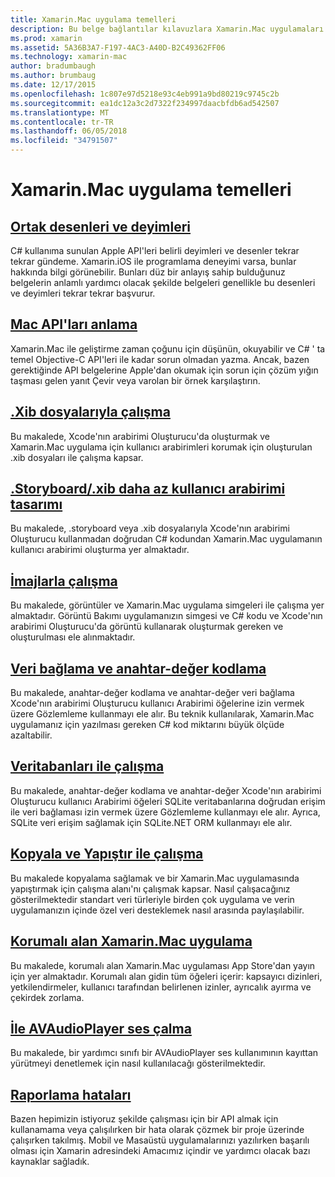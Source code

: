 ```yaml
---
title: Xamarin.Mac uygulama temelleri
description: Bu belge bağlantılar kılavuzlara Xamarin.Mac uygulamaları geliştirirken anlamanız için gereken çeşitli kavramlarını açıklar.
ms.prod: xamarin
ms.assetid: 5A36B3A7-F197-4AC3-A40D-B2C49362FF06
ms.technology: xamarin-mac
author: bradumbaugh
ms.author: brumbaug
ms.date: 12/17/2015
ms.openlocfilehash: 1c807e97d5218e93c4eb991a9bd80219c9745c2b
ms.sourcegitcommit: ea1dc12a3c2d7322f234997daacbfdb6ad542507
ms.translationtype: MT
ms.contentlocale: tr-TR
ms.lasthandoff: 06/05/2018
ms.locfileid: "34791507"
---
```

# <a name="xamarinmac-application-fundamentals"></a>Xamarin.Mac uygulama temelleri

## <a name="common-patterns-and-idiomsmacapp-fundamentalspatternsmd"></a>[Ortak desenleri ve deyimleri](~/mac/app-fundamentals/patterns.md)

C# kullanıma sunulan Apple API'leri belirli deyimleri ve desenler tekrar tekrar gündeme. Xamarin.iOS ile programlama deneyimi varsa, bunlar hakkında bilgi görünebilir. Bunları düz bir anlayış sahip bulduğunuz belgelerin anlamlı yardımcı olacak şekilde belgeleri genellikle bu desenleri ve deyimleri tekrar tekrar başvurur.

## <a name="understanding-mac-apismacapp-fundamentalsmac-apismd"></a>[Mac API'ları anlama](~/mac/app-fundamentals/mac-apis.md)

Xamarin.Mac ile geliştirme zaman çoğunu için düşünün, okuyabilir ve C# ' ta temel Objective-C API'leri ile kadar sorun olmadan yazma. Ancak, bazen gerektiğinde API belgelerine Apple'dan okumak için sorun için çözüm yığın taşması gelen yanıt Çevir veya varolan bir örnek karşılaştırın.

## <a name="working-with-xib-filesmacapp-fundamentalsxibmd"></a>[.Xib dosyalarıyla çalışma](~/mac/app-fundamentals/xib.md)

Bu makalede, Xcode'nın arabirimi Oluşturucu'da oluşturmak ve Xamarin.Mac uygulama için kullanıcı arabirimleri korumak için oluşturulan .xib dosyaları ile çalışma kapsar.

## <a name="storyboardxib-less-user-interface-designmacapp-fundamentalsxibless-uimd"></a>[.Storyboard/.xib daha az kullanıcı arabirimi tasarımı](~/mac/app-fundamentals/xibless-ui.md)

Bu makalede, .storyboard veya .xib dosyalarıyla Xcode'nın arabirimi Oluşturucu kullanmadan doğrudan C# kodundan Xamarin.Mac uygulamanın kullanıcı arabirimi oluşturma yer almaktadır.

## <a name="working-with-imagesmacapp-fundamentalsimagemd"></a>[İmajlarla çalışma](~/mac/app-fundamentals/image.md)

Bu makalede, görüntüler ve Xamarin.Mac uygulama simgeleri ile çalışma yer almaktadır. Görüntü Bakımı uygulamanızın simgesi ve C# kodu ve Xcode'nın arabirimi Oluşturucu'da görüntü kullanarak oluşturmak gereken ve oluşturulması ele alınmaktadır.

## <a name="data-binding-and-key-value-codingmacapp-fundamentalsdatabindingmd"></a>[Veri bağlama ve anahtar-değer kodlama](~/mac/app-fundamentals/databinding.md)

Bu makalede, anahtar-değer kodlama ve anahtar-değer veri bağlama Xcode'nın arabirimi Oluşturucu kullanıcı Arabirimi öğelerine izin vermek üzere Gözlemleme kullanmayı ele alır. Bu teknik kullanılarak, Xamarin.Mac uygulamanız için yazılması gereken C# kod miktarını büyük ölçüde azaltabilir. 

## <a name="working-with-databasesmacapp-fundamentalsdatabasesmd"></a>[Veritabanları ile çalışma](~/mac/app-fundamentals/databases.md)

Bu makalede, anahtar-değer kodlama ve anahtar-değer Xcode'nın arabirimi Oluşturucu kullanıcı Arabirimi öğeleri SQLite veritabanlarına doğrudan erişim ile veri bağlaması izin vermek üzere Gözlemleme kullanmayı ele alır. Ayrıca, SQLite veri erişim sağlamak için SQLite.NET ORM kullanmayı ele alır.

## <a name="working-with-copy-and-pastemacapp-fundamentalscopy-pastemd"></a>[Kopyala ve Yapıştır ile çalışma](~/mac/app-fundamentals/copy-paste.md)

Bu makalede kopyalama sağlamak ve bir Xamarin.Mac uygulamasında yapıştırmak için çalışma alanı'nı çalışmak kapsar. Nasıl çalışacağınız gösterilmektedir standart veri türleriyle birden çok uygulama ve verin uygulamanızın içinde özel veri desteklemek nasıl arasında paylaşılabilir.

## <a name="sandboxing-a-xamarinmac-appmacapp-fundamentalssandboxingmd"></a>[Korumalı alan Xamarin.Mac uygulama](~/mac/app-fundamentals/sandboxing.md)

Bu makalede, korumalı alan Xamarin.Mac uygulaması App Store'dan yayın için yer almaktadır. Korumalı alan gidin tüm öğeleri içerir: kapsayıcı dizinleri, yetkilendirmeler, kullanıcı tarafından belirlenen izinler, ayrıcalık ayırma ve çekirdek zorlama.

## <a name="playing-sound-with-avaudioplayermacapp-fundamentalssoundsmd"></a>[İle AVAudioPlayer ses çalma](~/mac/app-fundamentals/sounds.md)

Bu makalede, bir yardımcı sınıfı bir AVAudioPlayer ses kullanımının kayıttan yürütmeyi denetlemek için nasıl kullanılacağı gösterilmektedir.

## <a name="reporting-bugsmacapp-fundamentalstroubleshootingmd"></a>[Raporlama hataları](~/mac/app-fundamentals/troubleshooting.md)

Bazen hepimizin istiyoruz şekilde çalışması için bir API almak için kullanamama veya çalışılırken bir hata olarak çözmek bir proje üzerinde çalışırken takılmış. Mobil ve Masaüstü uygulamalarınızı yazılırken başarılı olması için Xamarin adresindeki Amacımız içindir ve yardımcı olacak bazı kaynaklar sağladık.
